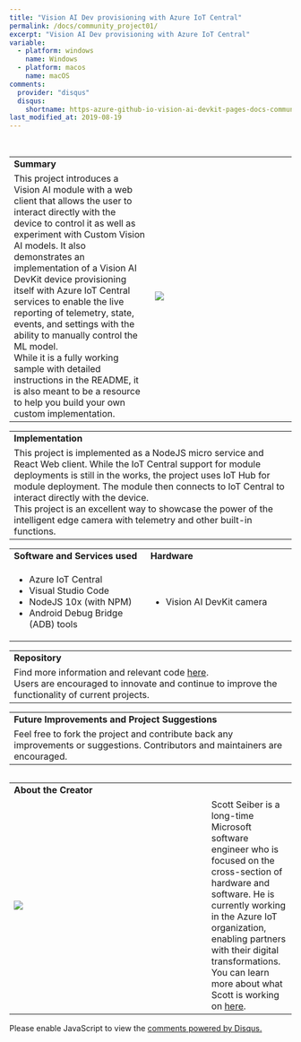 ```yaml
---
title: "Vision AI Dev provisioning with Azure IoT Central"
permalink: /docs/community_project01/
excerpt: "Vision AI Dev provisioning with Azure IoT Central"
variable:
  - platform: windows
    name: Windows
  - platform: macos
    name: macOS
comments: 
  provider: "disqus"
  disqus: 
    shortname: https-azure-github-io-vision-ai-devkit-pages-docs-community-pr.disqus.com
last_modified_at: 2019-08-19
---
```

<br>
<html>
<table><tr><td><b>Summary</b></td></tr>
<tr><td width="50%">
This project introduces a Vision AI module with a web client that allows the user to interact directly with the device to control it as well as experiment with Custom Vision AI models. It also demonstrates an implementation of a Vision AI DevKit device provisioning itself with Azure IoT Central services to enable the live reporting of telemetry, state, events, and settings with the ability to manually control the ML model. 
<br> While it is a fully working sample with detailed instructions in the README, it is also meant to be a resource to help you build your own custom implementation. <br> </td>
<td width="50%"> <img src="{{'assets/images/community_iotcentral.PNG' | relative_url}}"> </td></tr>
</table></html>
<html><table>
<tr><td>
<b> Implementation </b> </td></tr>
<tr><td>
This project is implemented as a NodeJS micro service and React Web client. While the IoT Central support for module deployments is still in the works, the project uses IoT Hub for module deployment. The module then connects to IoT Central to interact directly with the device. <br>
This project is an excellent way to showcase the power of the intelligent edge camera with telemetry and other built-in functions.
</td></tr></table></html>
<html><table>
 <tr>
    <td width = "50%"> <b> Software and Services used</b> </td>
    <td width = "50%"> <b> Hardware </b> </td> 
    <td rowspan="24"></td> </tr>
 <tr>
    <td> <ul type="disc" >
            <li>Azure IoT Central</li>
            <li>Visual Studio Code</li>
            <li>NodeJS 10x (with NPM)</li>
            <li>Android Debug Bridge (ADB) tools</li>
         </ul> 
   </td> 
    <td> <ul type="disc">
            <li>Vision AI DevKit camera</li>
         </ul>
   </td>
</tr>   
</table></html>

<html><table>
<tr><td><b> Repository </b></td></tr>

<tr><td>
Find more information and relevant code <a href="https://aka.ms/iotcentral-seiber" target="_blank">here</a>. 
<br>Users are encouraged to innovate and continue to improve the functionality of current projects. 
</td></tr></table></html>

<html><table>
<tr><td>
<b> Future Improvements and Project Suggestions </b> </td></tr>
<tr><td>Feel free to fork the project and contribute back any improvements or suggestions. Contributors and maintainers are encouraged. </td></tr>
</table></html>
<html><table><html><table>
<tr><td width="70%"><b> About the Creator </b> </td> </tr>
<td rowspan="2" width="30%"> <img src="{{'assets/images/scott.PNG' | relative_url}}"></td>
<tr><td>
Scott Seiber is a long-time Microsoft software engineer who is focused on the cross-section of hardware and software. He is currently working in the Azure IoT organization, enabling partners with their digital transformations.
<br>
You can learn more about what Scott is working on <a href="https://github.com/sseiber" target="_blank">here</a>.
</td></tr>
</table></html>

<div id="disqus_thread"></div>
<script>

/**
*  RECOMMENDED CONFIGURATION VARIABLES: EDIT AND UNCOMMENT THE SECTION BELOW TO INSERT DYNAMIC VALUES FROM YOUR PLATFORM OR CMS.
*  LEARN WHY DEFINING THESE VARIABLES IS IMPORTANT: https://disqus.com/admin/universalcode/#configuration-variables*/
/*
var disqus_config = function () {
this.page.url = https://azure.github.io/Vision-AI-DevKit-Pages/docs/community_project01#;  // Replace PAGE_URL with your page's canonical URL variable
this.page.identifier = community_project_01; // Replace PAGE_IDENTIFIER with your page's unique identifier variable
};
*/
(function() { // DON'T EDIT BELOW THIS LINE
var d = document, s = d.createElement('script');
s.src = 'https://https-azure-github-io-vision-ai-devkit-pages.disqus.com/embed.js';
s.setAttribute('data-timestamp', +new Date());
(d.head || d.body).appendChild(s);
})();
</script>
<noscript>Please enable JavaScript to view the <a href="https://disqus.com/?ref_noscript">comments powered by Disqus.</a></noscript>
                            